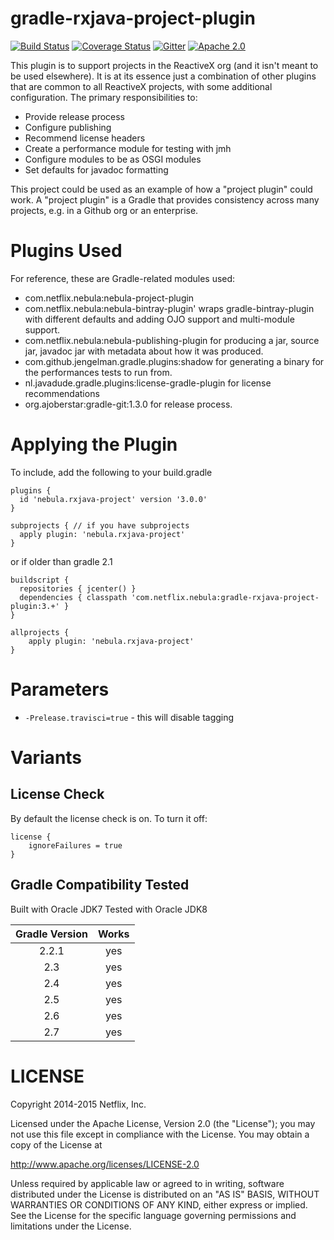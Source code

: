 gradle-rxjava-project-plugin
==============
[![Build Status](https://travis-ci.org/nebula-plugins/gradle-rxjava-project-plugin.svg?branch=master)](https://travis-ci.org/nebula-plugins/gradle-rxjava-project-plugin)
[![Coverage Status](https://coveralls.io/repos/nebula-plugins/gradle-rxjava-project-plugin/badge.svg?branch=master&service=github)](https://coveralls.io/github/nebula-plugins/gradle-rxjava-project-plugin?branch=master)
[![Gitter](https://badges.gitter.im/Join%20Chat.svg)](https://gitter.im/nebula-plugins/gradle-rxjava-project-plugin?utm_source=badgeutm_medium=badgeutm_campaign=pr-badge)
[![Apache 2.0](https://img.shields.io/github/license/nebula-plugins/gradle-rxjava-project-plugin.svg)](http://www.apache.org/licenses/LICENSE-2.0)


This plugin is to support projects in the ReactiveX org (and it isn't meant to be used elsewhere). It is at its essence
just a combination of other plugins that are common to all ReactiveX projects, with some additional configuration. The 
primary responsibilities to:

  * Provide release process
  * Configure publishing
  * Recommend license headers
  * Create a performance module for testing with jmh
  * Configure modules to be as OSGI modules
  * Set defaults for javadoc formatting
  
This project could be used as an example of how a "project plugin" could work. A "project plugin" is a Gradle that 
provides consistency across many projects, e.g. in a Github org or an enterprise.

# Plugins Used

For reference, these are Gradle-related modules used:

  * com.netflix.nebula:nebula-project-plugin
  * com.netflix.nebula:nebula-bintray-plugin' wraps gradle-bintray-plugin with different defaults and adding OJO support and multi-module support.
  * com.netflix.nebula:nebula-publishing-plugin for producing a jar, source jar, javadoc jar with metadata about how it was produced.
  * com.github.jengelman.gradle.plugins:shadow for generating a binary for the performances tests to run from.
  * nl.javadude.gradle.plugins:license-gradle-plugin for license recommendations
  * org.ajoberstar:gradle-git:1.3.0 for release process.

# Applying the Plugin

To include, add the following to your build.gradle

    plugins {
      id 'nebula.rxjava-project' version '3.0.0'
    }
    
    subprojects { // if you have subprojects
      apply plugin: 'nebula.rxjava-project'
    }

or if older than gradle 2.1

    buildscript {
      repositories { jcenter() }
      dependencies { classpath 'com.netflix.nebula:gradle-rxjava-project-plugin:3.+' }
    }

    allprojects {
        apply plugin: 'nebula.rxjava-project'
    }

# Parameters

* `-Prelease.travisci=true` - this will disable tagging

# Variants

## License Check

By default the license check is on. To turn it off:

    license {
        ignoreFailures = true
    }

Gradle Compatibility Tested
---------------------------

Built with Oracle JDK7
Tested with Oracle JDK8

| Gradle Version | Works |
| :------------: | :---: |
| 2.2.1          | yes   |
| 2.3            | yes   |
| 2.4            | yes   |
| 2.5            | yes   |
| 2.6            | yes   |
| 2.7            | yes   |

LICENSE
=======

Copyright 2014-2015 Netflix, Inc.

Licensed under the Apache License, Version 2.0 (the "License");
you may not use this file except in compliance with the License.
You may obtain a copy of the License at

<http://www.apache.org/licenses/LICENSE-2.0>

Unless required by applicable law or agreed to in writing, software
distributed under the License is distributed on an "AS IS" BASIS,
WITHOUT WARRANTIES OR CONDITIONS OF ANY KIND, either express or implied.
See the License for the specific language governing permissions and
limitations under the License.
